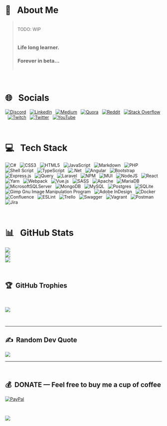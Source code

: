 # 💫 &nbsp; About Me

> <br/> TODO: WIP <br/><br/>
>
> ### Life long learner. <br/>
>
> ### Forever in beta… <br/><br/>

<br />

# 🌐 &nbsp; Socials

[![Discord](https://img.shields.io/badge/Discord-%237289DA.svg?logo=discord&logoColor=white)](htttps://discord.gg/Rockin4Life33)
&nbsp;
[![LinkedIn](https://img.shields.io/badge/LinkedIn-%230077B5.svg?logo=linkedin&logoColor=white)](https://linkedin.com/in/wayne-ritchie)
&nbsp;
[![Medium](https://img.shields.io/badge/Medium-12100E?logo=medium&logoColor=white)](https://medium.com/@Rockin4Life33)
&nbsp;
[![Quora](https://img.shields.io/badge/Quora-%23B92B27.svg?logo=Quora&logoColor=white)](https://quora.com/profile/Rockin4Life33)
&nbsp;
[![Reddit](https://img.shields.io/badge/Reddit-%23FF4500.svg?logo=Reddit&logoColor=white)](https://reddit.com/user/Rockin4Life33)
&nbsp;
[![Stack Overflow](https://img.shields.io/badge/-Stackoverflow-FE7A16?logo=stack-overflow&logoColor=white)](https://stackoverflow.com/users/Rockin4Life33)
&nbsp;
[![Twitch](https://img.shields.io/badge/Twitch-%239146FF.svg?logo=Twitch&logoColor=white)](https://twitch.tv/Rockin4Life33)
&nbsp;
[![Twitter](https://img.shields.io/badge/Twitter-%231DA1F2.svg?logo=Twitter&logoColor=white)](https://twitter.com/Rockin4Life33)
&nbsp;
[![YouTube](https://img.shields.io/badge/YouTube-%23FF0000.svg?logo=YouTube&logoColor=white)](https://youtube.com/c/UC3l3ETZgghOKUCHe6ULwj7w)
&nbsp;

<br />

# 💻 &nbsp; Tech Stack

![C#](https://img.shields.io/badge/c%23-%23239120.svg?style=plastic&logo=c-sharp&logoColor=white)
&nbsp;
![CSS3](https://img.shields.io/badge/css3-%231572B6.svg?style=plastic&logo=css3&logoColor=white)
&nbsp;
![HTML5](https://img.shields.io/badge/html5-%23E34F26.svg?style=plastic&logo=html5&logoColor=white)
&nbsp;
![JavaScript](https://img.shields.io/badge/javascript-%23323330.svg?style=plastic&logo=javascript&logoColor=%23F7DF1E) <!-- ![GraphQL](https://img.shields.io/badge/-GraphQL-E10098?style=plastic&logo=graphql&logoColor=white)  -->
&nbsp;
![Markdown](https://img.shields.io/badge/markdown-%23000000.svg?style=plastic&logo=markdown&logoColor=white) <!-- ![Python](https://img.shields.io/badge/python-3670A0?style=plastic&logo=python&logoColor=ffdd54)  -->
&nbsp;
![PHP](https://img.shields.io/badge/php-%23777BB4.svg?style=plastic&logo=php&logoColor=white)
&nbsp;
![Shell Script](https://img.shields.io/badge/shell_script-%23121011.svg?style=plastic&logo=gnu-bash&logoColor=white)
&nbsp;
![TypeScript](https://img.shields.io/badge/typescript-%23007ACC.svg?style=plastic&logo=typescript&logoColor=white) <!-- ![AWS](https://img.shields.io/badge/AWS-%23FF9900.svg?style=plastic&logo=amazon-aws&logoColor=white)  --><!-- ![Heroku](https://img.shields.io/badge/heroku-%23430098.svg?style=plastic&logo=heroku&logoColor=white)  --><!-- ![Netlify](https://img.shields.io/badge/netlify-%23000000.svg?style=plastic&logo=netlify&logoColor=#00C7B7)  --><!-- ![Azure](https://img.shields.io/badge/azure-%230072C6.svg?style=plastic&logo=azure-devops&logoColor=white)  -->
&nbsp;
![.Net](https://img.shields.io/badge/.NET-5C2D91?style=plastic&logo=.net&logoColor=white)<!-- ![AdonisJS](https://img.shields.io/badge/adonisjs-%23220052.svg?style=plastic&logo=adonisjs&logoColor=white) -->
&nbsp;
![Angular](https://img.shields.io/badge/angular-%23DD0031.svg?style=plastic&logo=angular&logoColor=white)
&nbsp;
![Bootstrap](https://img.shields.io/badge/bootstrap-%23563D7C.svg?style=plastic&logo=bootstrap&logoColor=white)
&nbsp;
![Express.js](https://img.shields.io/badge/express.js-%23404d59.svg?style=plastic&logo=express&logoColor=%2361DAFB)<!-- ![Gatsby](https://img.shields.io/badge/Gatsby-%23663399.svg?style=plastic&logo=gatsby&logoColor=white) --><!-- ![Gulp](https://img.shields.io/badge/GULP-%23CF4647.svg?style=plastic&logo=gulp&logoColor=white) -->
&nbsp;
![jQuery](https://img.shields.io/badge/jquery-%230769AD.svg?style=plastic&logo=jquery&logoColor=white)
&nbsp;
![Laravel](https://img.shields.io/badge/laravel-%23FF2D20.svg?style=plastic&logo=laravel&logoColor=white) <!-- ![Meteor JS](https://img.shields.io/badge/meteorjs-%23d74c4c.svg?style=plastic&logo=meteor&logoColor=white)  -->
&nbsp;
![NPM](https://img.shields.io/badge/NPM-%23000000.svg?style=plastic&logo=npm&logoColor=white)
&nbsp;
![MUI](https://img.shields.io/badge/MUI-%230081CB.svg?style=plastic&logo=material-ui&logoColor=white)
&nbsp;
![NodeJS](https://img.shields.io/badge/node.js-6DA55F?style=plastic&logo=node.js&logoColor=white)
&nbsp;
![React](https://img.shields.io/badge/react-%2320232a.svg?style=plastic&logo=react&logoColor=%2361DAFB)
&nbsp;
![Yarn](https://img.shields.io/badge/yarn-%232C8EBB.svg?style=plastic&logo=yarn&logoColor=white)
&nbsp;
![Webpack](https://img.shields.io/badge/webpack-%238DD6F9.svg?style=plastic&logo=webpack&logoColor=black)
&nbsp;
![Vue.js](https://img.shields.io/badge/vuejs-%2335495e.svg?style=plastic&logo=vuedotjs&logoColor=%234FC08D)
&nbsp;
![SASS](https://img.shields.io/badge/SASS-hotpink.svg?style=plastic&logo=SASS&logoColor=white)
&nbsp;
![Apache](https://img.shields.io/badge/apache-%23D42029.svg?style=plastic&logo=apache&logoColor=white)<!-- ![Nginx](https://img.shields.io/badge/nginx-%23009639.svg?style=plastic&logo=nginx&logoColor=white) -->
&nbsp;
![MariaDB](https://img.shields.io/badge/MariaDB-003545?style=plastic&logo=mariadb&logoColor=white)
&nbsp;
![MicrosoftSQLServer](https://img.shields.io/badge/Microsoft%20SQL%20Sever-CC2927?style=plastic&logo=microsoft%20sql%20server&logoColor=white)
&nbsp;
![MongoDB](https://img.shields.io/badge/MongoDB-%234ea94b.svg?style=plastic&logo=mongodb&logoColor=white)
&nbsp;
![MySQL](https://img.shields.io/badge/mysql-%2300f.svg?style=plastic&logo=mysql&logoColor=white)
&nbsp;
![Postgres](https://img.shields.io/badge/postgres-%23316192.svg?style=plastic&logo=postgresql&logoColor=white)
&nbsp;
![SQLite](https://img.shields.io/badge/sqlite-%2307405e.svg?style=plastic&logo=sqlite&logoColor=white)<!-- ![Canva](https://img.shields.io/badge/Canva-%2300C4CC.svg?style=plastic&logo=Canva&logoColor=white) ![Figma](https://img.shields.io/badge/figma-%23F24E1E.svg?style=plastic&logo=figma&logoColor=white)  -->
&nbsp;
![Gimp Gnu Image Manipulation Program](https://img.shields.io/badge/Gimp-657D8B?style=plastic&logo=gimp&logoColor=FFFFFF)
&nbsp;
![Adobe InDesign](https://img.shields.io/badge/Adobe%20InDesign-49021F?style=plastic&logo=adobeindesign&logoColor=white) <!-- ![Arduino](https://img.shields.io/badge/-Arduino-00979D?style=plastic&logo=Arduino&logoColor=white)  -->
&nbsp;
![Docker](https://img.shields.io/badge/docker-%230db7ed.svg?style=plastic&logo=docker&logoColor=white)
&nbsp;
![Confluence](https://img.shields.io/badge/confluence-%23172BF4.svg?style=plastic&logo=confluence&logoColor=white)
&nbsp;
![ESLint](https://img.shields.io/badge/ESLint-4B3263?style=plastic&logo=eslint&logoColor=white)<!-- ![Gradle](https://img.shields.io/badge/Gradle-02303A.svg?style=plastic&logo=Gradle&logoColor=white) -->
&nbsp;
![Trello](https://img.shields.io/badge/Trello-%23026AA7.svg?style=plastic&logo=Trello&logoColor=white)
&nbsp;
![Swagger](https://img.shields.io/badge/-Swagger-%23Clojure?style=plastic&logo=swagger&logoColor=white) <!-- ![Raspberry Pi](https://img.shields.io/badge/-RaspberryPi-C51A4A?style=plastic&logo=Raspberry-Pi)  -->
&nbsp;
![Vagrant](https://img.shields.io/badge/vagrant-%231563FF.svg?style=plastic&logo=vagrant&logoColor=white)
&nbsp;
![Postman](https://img.shields.io/badge/Postman-FF6C37?style=plastic&logo=postman&logoColor=white)
&nbsp;
![Jira](https://img.shields.io/badge/jira-%230A0FFF.svg?style=plastic&logo=jira&logoColor=white)

<br />

# 📊 &nbsp; GitHub Stats

![](https://github-readme-stats.vercel.app/api?username=Rockin4Life33&theme=chartreuse-dark&hide_border=false&include_all_commits=false&count_private=false)<br/>
![](https://github-readme-streak-stats.herokuapp.com/?user=Rockin4Life33&theme=chartreuse-dark&hide_border=false)<br/>
![](https://github-readme-stats.vercel.app/api/top-langs/?username=Rockin4Life33&theme=chartreuse-dark&hide_border=false&include_all_commits=false&count_private=false&layout=compact)

<br />

## 🏆 &nbsp;GitHub Trophies

<br/>

![](https://github-profile-trophy.vercel.app/?username=Rockin4Life33&theme=onestar&no-frame=false&no-bg=false&margin-w=12&margin-h=12)

<br />

---

## ✍️ &nbsp;Random Dev Quote

![](https://quotes-github-readme.vercel.app/api?type=horizontal&theme=radical)

---

<br />

## 💰 &nbsp;DONATE — Feel free to buy me a cup of coffee

[![PayPal](https://img.shields.io/badge/PayPal-00457C?style=for-the-badge&logo=paypal&logoColor=white)](https://paypal.me/Rockin4Life33)

<br />

[![](https://visitcount.itsvg.in/api?id=Rockin4Life33&icon=0&color=0)](https://visitcount.itsvg.in)

<br />
